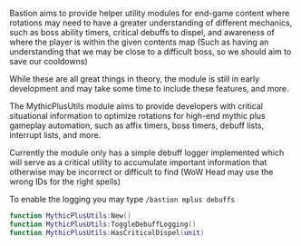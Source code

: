 Bastion aims to provide helper utility modules for end-game content where rotations may need to have a greater understanding of different mechanics, such as boss ability timers, critical debuffs to dispel, and awareness of where the player is within the given contents map (Such as having an understanding that we may be close to a difficult boss, so we should aim to save our cooldowns)

While these are all great things in theory, the module is still in early development and may take some time to include these features, and more. 

The MythicPlusUtils module aims to provide developers with critical situational information to optimize rotations for high-end mythic plus gameplay automation, such as affix timers, boss timers, debuff lists, interrupt lists, and more. 

Currently the module only has a simple debuff logger implemented which will serve as a critical utility to accumulate important information that otherwise may be incorrect or difficult to find (WoW Head may use the wrong IDs for the right spells)

To enable the logging you may type `/bastion mplus debuffs` 

```lua
function MythicPlusUtils:New()
function MythicPlusUtils:ToggleDebuffLogging()
function MythicPlusUtils:HasCriticalDispel(unit)
```